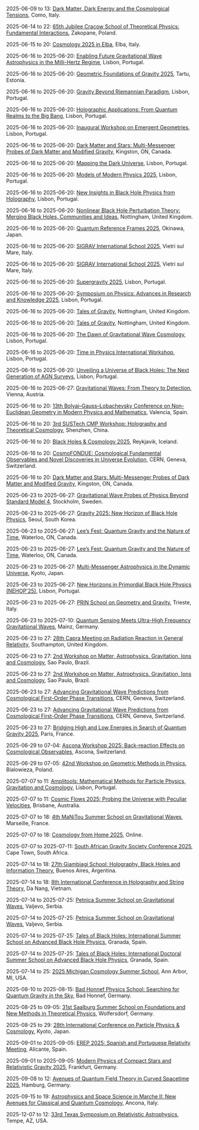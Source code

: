 2025-06-09 to 13: [Dark Matter, Dark Energy and the Cosmological Tensions](https://indico.cern.ch/event/1411045/ "The conference addresses cosmological tensions involving dark matter and dark energy. Topics include Hubble constant discrepancies, sigma-8 tensions, and new physics models. Discussions integrate data from Planck and DESI, advancing cosmological parameter estimation."), Como, Italy.

2025-06-14 to 22: [65th Jubilee Cracow School of Theoretical Physics: Fundamental Interactions](https://th.if.uj.edu.pl/school/ "The school celebrates 65 years of theoretical physics, focusing on fundamental interactions. Topics include quantum field theory, string theory, and particle physics. Lectures cover advancements in QCD, electroweak theory, and quantum gravity, bridging theoretical and experimental research."), Zakopane, Poland.

2025-06-15 to 20: [Cosmology 2025 in Elba](https://cosmo2025.ba.infn.it/ "COSMO 2025 explores cosmology, focusing on early universe physics and large-scale structure. Topics include inflationary models, dark energy, and gravitational waves. Discussions integrate observational data from Euclid and theoretical advancements in cosmological modeling."), Elba, Italy.

2025-06-16 to 2025-06-20: [Enabling Future Gravitational Wave Astrophysics in the Milli-Hertz Regime](https://indico.cern.ch/event/1411056/ "The workshop explores gravitational wave astrophysics in the milli-hertz regime, focusing on future detectors like LISA. Topics include supermassive black hole mergers, extreme mass-ratio inspirals, and cosmological backgrounds. Discussions advance theoretical models and observational strategies."), Lisbon, Portugal.

2025-06-16 to 2025-06-20: [Geometric Foundations of Gravity 2025](https://indico.cern.ch/event/1411060/ "The conference explores geometric foundations of gravity, focusing on alternative gravitational theories. Topics include modified gravity, quantum geometry, and black hole solutions. Discussions bridge theoretical models with observational data from gravitational wave detectors."), Tartu, Estonia.

2025-06-16 to 2025-06-20: [Gravity Beyond Riemannian Paradigm](https://indico.cern.ch/event/1411054/ "GbRP explores non-Riemannian gravity theories, focusing on alternative frameworks. Topics include teleparallel gravity, metric-affine theories, and quantum gravity. Discussions cover implications for cosmology and black hole physics, advancing theoretical gravitational research."), Lisbon, Portugal.

2025-06-16 to 2025-06-20: [Holographic Applications: From Quantum Realms to the Big Bang](https://indico.cern.ch/event/1402264/ "The workshop explores holographic principles, from quantum systems to cosmology. Topics include AdS/CFT correspondence, black hole holography, and early universe models. Discussions cover applications in quantum information and cosmological observables, advancing theoretical physics."), Lisbon, Portugal.

2025-06-16 to 2025-06-20: [Inaugural Workshop on Emergent Geometries](https://indico.cern.ch/event/1402341/ "The workshop explores emergent geometries in quantum gravity, focusing on holography. Topics include AdS/CFT, spacetime emergence, and quantum entanglement. Discussions cover theoretical advancements and implications for black hole physics and cosmology."), Lisbon, Portugal.

2025-06-16 to 2025-06-20: [Dark Matter and Stars: Multi-Messenger Probes of Dark Matter and Modified Gravity](https://indico.cern.ch/event/1402266/ "ICDMS2025 explores dark matter and modified gravity using multi-messenger astrophysics. Topics include stellar dynamics, gravitational lensing, and cosmic microwave background constraints. Discussions integrate data from Gaia, LIGO, and theoretical models to probe dark matter properties and alternative gravity theories, advancing cosmological understanding."), Kingston, ON, Canada.

2025-06-16 to 2025-06-20: [Mapping the Dark Universe](https://indico.cern.ch/event/1402305/ "DarkMap explores the dark universe, focusing on cosmological mapping. Topics include dark matter distribution, gravitational lensing, and large-scale structure. Discussions cover observational data from Euclid and theoretical models, advancing dark energy research."), Lisbon, Portugal.

2025-06-16 to 2025-06-20: [Models of Modern Physics 2025](https://indico.cern.ch/event/1402317/ "The conference explores modern physics models, focusing on theoretical advancements. Topics include quantum gravity, string theory, and beyond-Standard-Model physics. Discussions cover theoretical frameworks and their implications for cosmology and particle physics, advancing fundamental understanding."), Lisbon, Portugal.

2025-06-16 to 2025-06-20: [New Insights in Black Hole Physics from Holography](https://indico.cern.ch/event/1411029/ "The workshop explores black hole physics via holography, focusing on quantum gravity. Topics include AdS/CFT correspondence, black hole entropy, and information paradox. Discussions cover theoretical advancements and implications for quantum field theory and cosmology."), Lisbon, Portugal.

2025-06-16 to 2025-06-20: [Nonlinear Black Hole Perturbation Theory: Merging Black Holes, Communities and Ideas](https://indico.cern.ch/event/1402320/ "The workshop explores nonlinear black hole perturbation theory, focusing on merging black holes. Topics include gravitational wave modeling, post-Newtonian expansions, and numerical relativity. Discussions cover applications in LIGO observations and theoretical advancements."), Nottingham, United Kingdom.

2025-06-16 to 2025-06-20: [Quantum Reference Frames 2025](https://indico.cern.ch/event/1402330/ "The workshop explores quantum reference frames, focusing on quantum mechanics and gravity. Topics include relational quantum mechanics, reference frame transformations, and quantum clocks. Discussions cover implications for quantum gravity and experimental tests, advancing theoretical frameworks."), Okinawa, Japan.

2025-06-16 to 2025-06-20: [SIGRAV International School 2025](https://sigrav.sissa.it/activities/sigrav-school-2025/ "The school focuses on gravitation and cosmology, training students in theoretical physics. Topics include general relativity, neutron stars, and quantum gravity. Discussions cover applications in gravitational wave detection and early universe models, emphasizing theoretical advancements."), Vietri sul Mare, Italy.

2025-06-16 to 2025-06-20: [SIGRAV International School 2025](https://sigrav.sissa.it/activities/sigrav-school-2025/ "SIGRAV 2025 trains students in gravitational physics, focusing on astrophysical applications. Topics include black hole dynamics, gravitational waves, and cosmology. Lectures cover theoretical models and LIGO observations, advancing gravitational research."), Vietri sul Mare, Italy.

2025-06-16 to 2025-06-20: [Supergravity 2025](https://indico.cern.ch/event/1402322/ "Supergravity 2025 explores supergravity theories, focusing on quantum gravity. Topics include supersymmetric solutions, holographic dualities, and black hole thermodynamics. Discussions cover theoretical advancements and cosmological implications, advancing supergravity research."), Lisbon, Portugal.

2025-06-16 to 2025-06-20: [Symposium on Physics: Advances in Research and Knowledge 2025](https://indico.cern.ch/event/1402331/ "SPARK 2025 explores advancements in physics, focusing on particle physics and gravity. Topics include Higgs phenomenology, gravitational waves, and quantum field theory. Discussions cover experimental results and theoretical models, advancing fundamental physics insights."), Lisbon, Portugal.

2025-06-16 to 2025-06-20: [Tales of Gravity](https://indico.cern.ch/event/1402246/ "The workshop explores gravitational physics, focusing on theoretical and observational advances. Topics include general relativity, gravitational wave detection, and black hole dynamics. Discussions cover LIGO data and quantum gravity models, advancing gravitational research."), Nottingham, United Kingdom.

2025-06-16 to 2025-06-20: [Tales of Gravity](https://indico.cern.ch/event/1402246/ "This conference investigates gravity, emphasizing astrophysical and theoretical perspectives. Topics include neutron star mergers, gravitational wave astronomy, and modified gravity theories. Discussions integrate observational data and theoretical frameworks, advancing gravitational physics."), Nottingham, United Kingdom.

2025-06-16 to 2025-06-20: [The Dawn of Gravitational Wave Cosmology](https://indico.cern.ch/event/1402252/ "The workshop explores gravitational wave cosmology, focusing on early universe physics. Topics include primordial gravitational waves, cosmic strings, and inflation. Discussions cover LISA observations and theoretical models, advancing cosmological research."), Lisbon, Portugal.

2025-06-16 to 2025-06-20: [Time in Physics International Workshop](https://indico.cern.ch/event/1410994/ "TPIW explores the concept of time in physics, focusing on theoretical perspectives. Topics include time in general relativity, quantum mechanics, and thermodynamics. Discussions advance understanding of time’s role in fundamental physics."), Lisbon, Portugal.

2025-06-16 to 2025-06-20: [Unveiling a Universe of Black Holes: The Next Generation of AGN Surveys](https://indico.cern.ch/event/1410978/ "The workshop focuses on next-generation active galactic nuclei surveys, exploring black hole astrophysics. Topics include accretion processes, gravitational lensing, and multi-wavelength observations. Discussions integrate observational data and theoretical models, advancing black hole research."), Lisbon, Portugal.

2025-06-16 to 2025-06-27: [Gravitational Waves: From Theory to Detection](https://www.esi.ac.at/activities/schools/2025/gravitational-waves-from-theory-to-detection/ "The school trains researchers in gravitational wave physics, from theory to detection. Topics include waveform modeling, black hole mergers, and detector technologies. Lectures cover applications in cosmology and astrophysics, emphasizing LISA and LIGO advancements."), Vienna, Austria.

2025-06-16 to 20: [13th Bolyai–Gauss–Lobachevsky Conference on Non-Euclidean Geometry in Modern Physics and Mathematics](https://bgl2025.uv.es/ "This conference explores non-Euclidean geometry applications in physics and mathematics, focusing on general relativity, cosmology, and differential geometry. Topics include hyperbolic spaces, spacetime metrics, and geometric methods in quantum field theory. It bridges mathematical formalism with physical phenomena like gravitational lensing and cosmic expansion."), Valencia, Spain.

2025-06-16 to 20: [3rd SUSTech CMP Workshop: Holography and Theoretical Cosmology](https://indico.cern.ch/event/1411049/ "The workshop explores holography and theoretical cosmology, focusing on AdS/CFT and its cosmological applications. Topics include holographic dark energy, black hole physics, and early universe models. Discussions bridge string theory with cosmological observations, advancing theoretical frameworks for the universe."), Shenzhen, China.

2025-06-16 to 20: [Black Holes & Cosmology 2025](https://indico.cern.ch/event/1402289/ "The conference explores black holes and cosmology, focusing on gravitational physics. Topics include black hole thermodynamics, gravitational waves, and cosmological implications. Discussions integrate observational data from LIGO and theoretical models for early universe physics."), Reykjavik, Iceland.

2025-06-16 to 20: [CosmoFONDUE: Cosmological Fundamental Observables and Novel Discoveries in Universe Evolution](https://indico.cern.ch/event/1411021/ "CosmoFONDUE explores cosmological observables, focusing on universe evolution. Topics include cosmic microwave background, large-scale structure, and gravitational lensing. Discussions integrate data from Euclid and theoretical models for dark energy and cosmic expansion."), CERN, Geneva, Switzerland.

2025-06-16 to 20: [Dark Matter and Stars: Multi-Messenger Probes of Dark Matter and Modified Gravity](https://indico.cern.ch/event/1402266/ "The workshop explores dark matter and modified gravity using multi-messenger probes. Topics include stellar dynamics, gravitational lensing, and dark matter halos. Discussions integrate observational data from Gaia and theoretical models for alternative gravity theories."), Kingston, ON, Canada.

2025-06-23 to 2025-06-27: [Gravitational Wave Probes of Physics Beyond Standard Model 4](https://indico.cern.ch/event/1411047/ "GWBSM4 explores gravitational waves as probes of beyond-Standard-Model physics. Topics include exotic compact objects, dark matter, and phase transitions. Discussions integrate LIGO data with theoretical models, advancing insights into fundamental physics."), Stockholm, Sweden.

2025-06-23 to 2025-06-27: [Gravity 2025: New Horizon of Black Hole Physics](https://indico.cern.ch/event/1380922/ "Gravity 2025 explores black hole physics, focusing on new theoretical insights. Topics include black hole thermodynamics, quantum corrections, and gravitational waves. Discussions bridge observational data from EHT and LIGO with quantum gravity models."), Seoul, South Korea.

2025-06-23 to 2025-06-27: [Lee’s Fest: Quantum Gravity and the Nature of Time](https://indico.cern.ch/event/1411012/ "Lee’s Fest explores quantum gravity and time, focusing on theoretical physics. Topics include loop quantum gravity, holography, and time in quantum mechanics. Discussions cover theoretical advancements and implications for cosmology and black hole physics."), Waterloo, ON, Canada.

2025-06-23 to 2025-06-27: [Lee’s Fest: Quantum Gravity and the Nature of Time](https://indico.cern.ch/event/1411012/ "Lee’s Fest investigates quantum gravity and the nature of time, focusing on fundamental physics. Topics include emergent spacetime, quantum cosmology, and temporal dynamics. Discussions bridge theoretical models with cosmological observations, advancing quantum gravity research."), Waterloo, ON, Canada.

2025-06-23 to 2025-06-27: [Multi-Messenger Astrophysics in the Dynamic Universe](https://indico.cern.ch/event/1402343/ "The conference explores multi-messenger astrophysics, focusing on dynamic cosmic phenomena. Topics include gravitational waves, neutrinos, and gamma-ray bursts. Discussions integrate observational data from LIGO and IceCube, advancing understanding of high-energy astrophysical processes."), Kyoto, Japan.

2025-06-23 to 2025-06-27: [New Horizons in Primordial Black Hole Physics (NEHOP'25)](https://indico.cern.ch/event/1411001/ "NEHOP'25 explores primordial black holes, focusing on their role in cosmology and astrophysics. Topics include PBH formation, gravitational waves, and dark matter candidacy. Discussions cover observational constraints and theoretical models, advancing PBH research."), Lisbon, Portugal.

2025-06-23 to 2025-06-27: [PRIN School on Geometry and Gravity](https://indico.sissa.it/event/241/ "The PRIN School explores geometry and gravity, focusing on theoretical physics. Topics include differential geometry, black hole solutions, and quantum gravity. Lectures cover applications in string theory and cosmology, emphasizing geometric frameworks."), Trieste, Italy.

2025-06-23 to 2025-07-10: [Quantum Sensing Meets Ultra-High Frequency Gravitational Waves](https://www.mitp.uni-mainz.de/quantum-sensing-2025/ "The program explores quantum sensing for ultra-high frequency gravitational waves, focusing on detection technologies. Topics include quantum metrology, optomechanical sensors, and gravitational wave sources. Discussions cover theoretical and experimental advancements in quantum-enhanced detection."), Mainz, Germany.

2025-06-23 to 27: [28th Capra Meeting on Radiation Reaction in General Relativity](https://indico.cern.ch/event/1402277/ "The meeting focuses on radiation reaction in general relativity, exploring gravitational wave emission and self-force effects. Topics include black hole perturbation theory, numerical relativity, and waveform modeling for LIGO and future detectors. Discussions advance theoretical and computational methods for understanding compact object dynamics."), Southampton, United Kingdom.

2025-06-23 to 27: [2nd Workshop on Matter, Astrophysics, Gravitation, Ions and Cosmology](https://magic2025.org/ "The workshop explores intersections of astrophysics, gravitation, and nuclear physics. Topics include gravitational waves, neutron star equations of state, and high-energy astrophysical phenomena. Discussions cover observational data from LIGO and theoretical models for compact objects and cosmological evolution."), Sao Paulo, Brazil.

2025-06-23 to 27: [2nd Workshop on Matter, Astrophysics, Gravitation, Ions and Cosmology](https://magic2025.org/ "The workshop explores intersections of astrophysics, gravitation, and nuclear physics. Topics include gravitational waves, neutron star equations of state, and high-energy astrophysical phenomena. Discussions cover observational data from LIGO and theoretical models for compact objects and cosmological evolution."), Sao Paulo, Brazil.

2025-06-23 to 27: [Advancing Gravitational Wave Predictions from Cosmological First-Order Phase Transitions](https://indico.cern.ch/event/1402299/ "The workshop explores gravitational wave predictions from cosmological phase transitions, focusing on first-order transitions in the early universe. Topics include bubble nucleation, gravitational wave spectra, and cosmological implications. Discussions bridge theoretical models with future observations by LISA and other detectors."), CERN, Geneva, Switzerland.

2025-06-23 to 27: [Advancing Gravitational Wave Predictions from Cosmological First-Order Phase Transitions](https://indico.cern.ch/event/1402299/ "The workshop explores gravitational wave predictions from cosmological phase transitions, focusing on first-order transitions in the early universe. Topics include bubble nucleation, gravitational wave spectra, and cosmological implications. Discussions bridge theoretical models with future observations by LISA and other detectors."), CERN, Geneva, Switzerland.

2025-06-23 to 27: [Bridging High and Low Energies in Search of Quantum Gravity 2025](https://indico.cern.ch/event/1402258/ "The conference explores quantum gravity, bridging high- and low-energy regimes. Topics include string theory, loop quantum gravity, and effective field theories. Discussions cover implications for black holes, cosmology, and particle physics, advancing theoretical unification."), Paris, France.

2025-06-29 to 07-04: [Ascona Workshop 2025: Back-reaction Effects on Cosmological Observables](https://indico.cern.ch/event/1411038/ "The workshop explores back-reaction effects in cosmology, focusing on their impact on observables. Topics include cosmic expansion, large-scale structure, and gravitational lensing. Discussions integrate theoretical models with observational data from DESI and Euclid, advancing cosmological understanding."), Ascona, Switzerland.

2025-06-29 to 07-05: [42nd Workshop on Geometric Methods in Physics](https://www.wgmp.uni.lodz.pl/ "The workshop explores geometric methods in physics, focusing on differential geometry and topology. Topics include gauge theories, symplectic geometry, and applications in general relativity. Discussions cover mathematical frameworks for quantum field theory and gravitational physics, bridging geometry and physical phenomena."), Bialowieza, Poland.

2025-07-07 to 11: [Amplitools: Mathematical Methods for Particle Physics, Gravitation and Cosmology](https://indico.cern.ch/event/1402272/ "Amplitools explores mathematical methods for particle physics, gravitation, and cosmology. Topics include scattering amplitudes, effective field theories, and gravitational wave calculations. Discussions bridge theoretical advancements with experimental data from LHC and LIGO, advancing precision physics."), Lisbon, Portugal.

2025-07-07 to 11: [Cosmic Flows 2025: Probing the Universe with Peculiar Velocities](https://indico.cern.ch/event/1389201/ "The conference explores cosmic flows, focusing on peculiar velocities to probe the universe. Topics include large-scale structure, redshift surveys, and cosmological parameters. Discussions integrate data from DESI and theoretical models for understanding cosmic expansion."), Brisbane, Australia.

2025-07-07 to 18: [4th MaNiTou Summer School on Gravitational Waves](https://indico.cern.ch/event/1411061/ "The school trains researchers in gravitational wave physics, focusing on detection and analysis. Topics include waveform modeling, black hole mergers, and neutron star dynamics. Lectures cover observational techniques with LIGO and Virgo, alongside theoretical models for gravitational wave sources."), Marseille, France.

2025-07-07 to 18: [Cosmology from Home 2025](https://indico.cern.ch/event/1411032/ "Cosmology from Home 2025 explores cosmological research virtually, focusing on early universe physics. Topics include inflation, dark matter, and cosmic microwave background. Discussions integrate observational data and theoretical models, fostering global collaboration in cosmology."), Online.

2025-07-07 to 2025-07-11: [South African Gravity Society Conference 2025](https://sags.saip.org.za/ "SAGS2025 explores gravitational physics, focusing on regional research. Topics include black hole thermodynamics, gravitational waves, and cosmology. Discussions cover theoretical models and LISA observations, advancing gravitational and astrophysical insights."), Cape Town, South Africa.

2025-07-14 to 18: [27th Giambiagi School: Holography, Black Holes and Information Theory](https://indico.cern.ch/event/1402274/ "The school explores holography, black holes, and information theory, focusing on the AdS/CFT correspondence. Topics include black hole entropy, quantum information in gravity, and holographic QCD. Lectures cover theoretical advancements in understanding spacetime, quantum entanglement, and information paradoxes, bridging string theory with gravitational physics."), Buenos Aires, Argentina.

2025-07-14 to 18: [8th International Conference in Holography and String Theory](https://indico.cern.ch/event/1402294/ "The conference explores holography and string theory, focusing on AdS/CFT correspondence. Topics include black hole physics, quantum entanglement, and holographic QCD. Discussions bridge theoretical advancements with applications in particle physics and cosmology, emphasizing string-inspired models."), Da Nang, Vietnam.

2025-07-14 to 2025-07-25: [Petnica Summer School on Gravitational Waves](https://psi2025.petnica.rs/ "The summer school focuses on gravitational waves, training students in astrophysical applications. Topics include neutron star mergers, stochastic backgrounds, and data analysis. Discussions cover theoretical models and observational data from LIGO, advancing gravitational wave research."), Valjevo, Serbia.

2025-07-14 to 2025-07-25: [Petnica Summer School on Gravitational Waves](https://psi2025.petnica.rs/ "The summer school trains students in gravitational wave physics, focusing on detection and theory. Topics include waveform modeling, black hole mergers, and detector technologies. Lectures cover applications in cosmology and astrophysics, emphasizing LISA and LIGO advancements."), Valjevo, Serbia.

2025-07-14 to 2025-07-25: [Tales of Black Holes: International Summer School on Advanced Black Hole Physics](https://indico.cern.ch/event/1411040/ "TBH'25 focuses on advanced black hole physics, training students in theoretical and observational aspects. Topics include Kerr black holes, information paradox, and AdS/CFT. Discussions cover quantum gravity and astrophysical implications, enhancing black hole research."), Granada, Spain.

2025-07-14 to 2025-07-25: [Tales of Black Holes: International Doctoral Summer School on Advanced Black Hole Physics](https://indico.cern.ch/event/1411040/ "The summer school trains doctoral students in black hole physics, focusing on advanced topics. Topics include black hole thermodynamics, holography, and gravitational waves. Lectures cover theoretical models and observational data, advancing quantum gravity research."), Granada, Spain.

2025-07-14 to 25: [2025 Michigan Cosmology Summer School](https://lsa.umich.edu/physics/graduates/summer-schools/cosmology.html "The Michigan Cosmology Summer School trains researchers in cosmology, focusing on dark energy, cosmic microwave background, and large-scale structure. Topics include inflationary models, galaxy formation, and gravitational lensing. Lectures and hands-on sessions emphasize observational techniques and theoretical models for understanding the universe."), Ann Arbor, MI, USA.

2025-08-10 to 2025-08-15: [Bad Honnef Physics School: Searching for Quantum Gravity in the Sky](https://www.dpg-physik.de/veranstaltungen/2025/bad-honnef-physics-school-2025 "The school explores quantum gravity signatures in cosmological observations. Topics include primordial gravitational waves, quantum cosmology, and holographic principles. Lectures cover observational constraints from CMB and theoretical models, advancing quantum gravity research."), Bad Honnef, Germany.

2025-08-25 to 09-05: [31st Saalburg Summer School on Foundations and New Methods in Theoretical Physics](https://www.saalburg.org/ "The school trains researchers in theoretical physics, focusing on quantum field theory, string theory, and quantum gravity. Topics include holography, conformal field theories, and black hole physics. Lectures emphasize modern mathematical methods and their applications to fundamental physics questions."), Wolfersdorf, Germany.

2025-08-25 to 29: [28th International Conference on Particle Physics & Cosmology](https://cosmo2025.org/ "COSMO 2025 explores particle physics and cosmology, focusing on dark matter, dark energy, and early universe physics. Topics include inflationary models, cosmic microwave background, and large-scale structure. The conference discusses observational data from Planck and DESI, alongside theoretical advancements in cosmological models."), Kyoto, Japan.

2025-09-01 to 2025-09-05: [EREP 2025: Spanish and Portuguese Relativity Meeting](https://erep2025.uv.es/ "EREP 2025 explores general relativity and gravitational physics, focusing on theoretical and observational advancements. Topics include black hole dynamics, gravitational waves, and cosmology. Discussions integrate data from LIGO and theoretical models for spacetime structures."), Alicante, Spain.

2025-09-01 to 2025-09-05: [Modern Physics of Compact Stars and Relativistic Gravity 2025](https://mpcs2025.uni-frankfurt.de/ "MPCS2025 explores compact stars and relativistic gravity, focusing on astrophysical phenomena. Topics include neutron star equations of state, black holes, and gravitational waves. Discussions advance theoretical and observational astrophysics."), Frankfurt, Germany.

2025-09-08 to 12: [Avenues of Quantum Field Theory in Curved Spacetime 2025](https://indico.cern.ch/event/1393665/ "The conference explores quantum field theory in curved spacetime, focusing on quantum effects in gravitational fields. Topics include Hawking radiation, black hole thermodynamics, and conformal field theory. Discussions bridge theoretical advancements with cosmological and astrophysical applications."), Hamburg, Germany.

2025-09-15 to 19: [Astrophysics and Space Science in Marche II: New Avenues for Classical and Quantum Cosmology](https://indico.cern.ch/event/1402303/ "The conference explores classical and quantum cosmology, focusing on early universe physics. Topics include inflation, quantum gravity, and cosmological perturbations. Discussions integrate observational data from Planck and theoretical models like loop quantum cosmology, advancing cosmological research."), Ancona, Italy.

2025-12-07 to 12: [33rd Texas Symposium on Relativistic Astrophysics](https://texas2025.org/ "The symposium focuses on relativistic astrophysics, exploring black holes, gravitational waves, and neutron stars. Topics include merger dynamics, accretion processes, and cosmological implications. Discussions integrate observational data from LIGO, Event Horizon Telescope, and theoretical models for high-energy astrophysical phenomena."), Tempe, AZ, USA.


